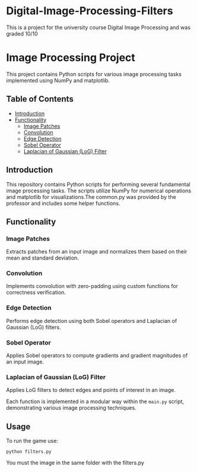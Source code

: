 # Digital-Image-Processing-Filters
This is a project for the university course Digital Image Processing and was graded 10/10
# Image Processing Project

This project contains Python scripts for various image processing tasks implemented using NumPy and matplotlib.

## Table of Contents
- [Introduction](#introduction)
- [Functionality](#functionality)
  - [Image Patches](#image-patches)
  - [Convolution](#convolution)
  - [Edge Detection](#edge-detection)
  - [Sobel Operator](#sobel-operator)
  - [Laplacian of Gaussian (LoG) Filter](#laplacian-of-gaussian-log-filter)

## Introduction

This repository contains Python scripts for performing several fundamental image processing tasks. The scripts utilize NumPy for numerical operations and matplotlib for visualizations.The common.py was provided by the professor and includes some helper functions.

## Functionality

### Image Patches

Extracts patches from an input image and normalizes them based on their mean and standard deviation.

### Convolution

Implements convolution with zero-padding using custom functions for correctness verification.

### Edge Detection

Performs edge detection using both Sobel operators and Laplacian of Gaussian (LoG) filters.

### Sobel Operator

Applies Sobel operators to compute gradients and gradient magnitudes of an input image.

### Laplacian of Gaussian (LoG) Filter

Applies LoG filters to detect edges and points of interest in an image.

Each function is implemented in a modular way within the `main.py` script, demonstrating various image processing techniques.
## Usage

To run the game use:

```
python filters.py
```
You must the image in the same folder with the filters.py
